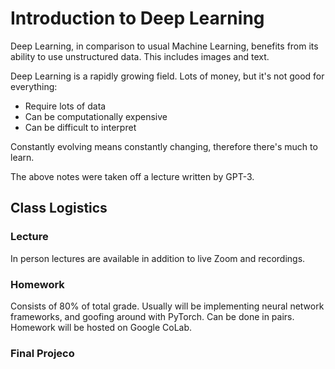 # Introduction to Deep Learning
Deep Learning, in comparison to usual Machine Learning, benefits from its ability to use unstructured data. This includes images and text.

Deep Learning is a rapidly growing field. Lots of money, but it's not good for everything:
* Require lots of data  
* Can be computationally expensive
* Can be difficult to interpret  

Constantly evolving means constantly changing, therefore there's much to learn.

The above notes were taken off a lecture written by GPT-3.

## Class Logistics
### Lecture  
In person lectures are available in addition to live Zoom and recordings.

### Homework
Consists of 80% of total grade. Usually will be implementing neural network frameworks, and goofing around with PyTorch. Can be done in pairs. Homework will be hosted on Google CoLab.  


### Final Projeco
